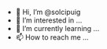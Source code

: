 - 👋 Hi, I’m @solcipuig
- 👀 I’m interested in ...
- 🌱 I’m currently learning ...
- 📫 How to reach me ...

<!---
solcipuig/solcipuig is a ✨ special ✨ repository because its `README.md` (this file) appears on your GitHub profile.
You can click the Preview link to take a look at your changes.
--->
